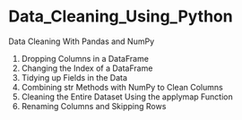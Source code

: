 # Data_Cleaning_Using_Python
Data Cleaning With Pandas and NumPy

1. Dropping Columns in a DataFrame
2. Changing the Index of a DataFrame
3. Tidying up Fields in the Data
4. Combining str Methods with NumPy to Clean Columns
5. Cleaning the Entire Dataset Using the applymap Function
6. Renaming Columns and Skipping Rows
